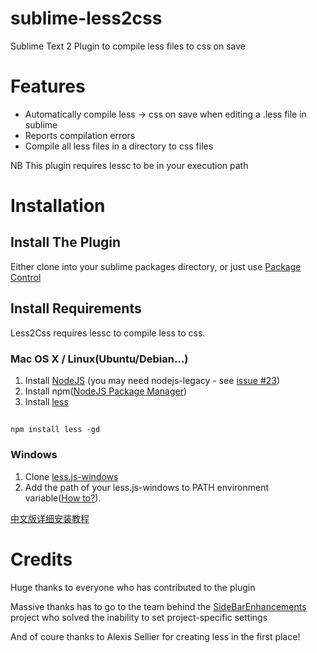 # sublime-less2css

Sublime Text 2 Plugin to compile less files to css on save

# Features


 * Automatically compile less -> css on save when editing a .less file in sublime
 * Reports compilation errors
 * Compile all less files in a directory to css files
 
NB This plugin requires lessc to be in your execution path 

# Installation

## Install The Plugin

Either clone into your sublime packages directory, or just use [Package Control](https://github.com/wbond/sublime_package_control/)

## Install Requirements

Less2Css requires lessc to compile less to css.

### Mac OS X / Linux(Ubuntu/Debian…)

1. Install [NodeJS](http://nodejs.org) (you may need nodejs-legacy - see [issue #23](https://github.com/timdouglas/sublime-less2css/issues/23))
2. Install npm([NodeJS Package Manager](https://npmjs.org/doc/README.html))
3. Install [less](http://lesscss.org)

## 
    npm install less -gd
    

### Windows

1. Clone [less.js-windows](https://github.com/duncansmart/less.js-windows)
2. Add the path of your less.js-windows to PATH environment variable([How to?](http://msdn.microsoft.com/en-us/library/ee537574.aspx)).

[中文版详细安装教程](http://fdream.net/blog/article/783.aspx)

# Credits

Huge thanks to everyone who has contributed to the plugin

Massive thanks has to go to the team behind the [SideBarEnhancements](https://github.com/titoBouzout/SideBarEnhancements) project who solved the inability to set project-specific settings

And of coure thanks to Alexis Sellier for creating less in the first place!